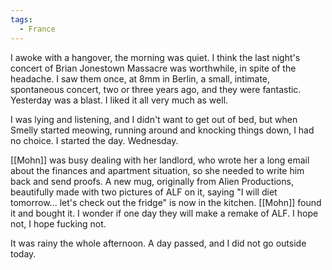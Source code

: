 ```yaml
---
tags:
  - France
---
```


I awoke with a hangover, the morning was quiet. I think the last night's concert of Brian Jonestown Massacre was worthwhile, in spite of the headache. I saw them once, at 8mm in Berlin, a small, intimate, spontaneous concert, two or three years ago, and they were fantastic. Yesterday was a blast. I liked it all very much as well.

I was lying and listening, and I didn't want to get out of bed, but when Smelly started meowing, running around and knocking things down, I had no choice. I started the day. Wednesday.

[[Mohn]] was busy dealing with her landlord, who wrote her a long email about the finances and apartment situation, so she needed to write him back and send proofs.
A new mug, originally from Alien Productions, beautifully made with two pictures of ALF on it, saying "I will diet tomorrow... let's check out the fridge" is now in the kitchen. [[Mohn]] found it and bought it. I wonder if one day they will make a remake of ALF. I hope not, I hope fucking not. 

It was rainy the whole afternoon. A day passed, and I did not go outside today.







